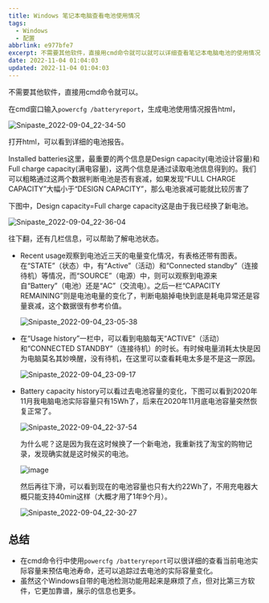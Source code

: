 ```yaml
---
title: Windows 笔记本电脑查看电池使用情况
tags:
  - Windows
  - 配置
abbrlink: e977bfe7
excerpt: 不需要其他软件，直接用cmd命令就可以就可以详细查看笔记本电脑电池的使用情况
date: 2022-11-04 01:04:03
updated: 2022-11-04 01:04:03
---
```



不需要其他软件，直接用cmd命令就可以。

在cmd窗口输入`powercfg /batteryreport`，生成电池使用情况报告html，

![Snipaste_2022-09-04_22-34-50](Windows-笔记本电脑查看电池使用情况/Snipaste_2022-09-04_22-34-50-20220904223452-x48xwgp.png)​

打开html，可以看到详细的电池报告。  

Installed batteries这里，最重要的两个信息是Design capacity(电池设计容量)和Full charge capacity(满电容量)，这两个信息是通过读取电池信息得到的。我们可以粗略通过这两个数据判断电池是否有衰减，如果发现“FULL CHARGE CAPACITY”大幅小于“DESIGN CAPACITY”，那么电池衰减可能就比较厉害了

下图中，Design capacity=Full charge capacity这是由于我已经换了新电池。

![Snipaste_2022-09-04_22-36-04](Windows-笔记本电脑查看电池使用情况/Snipaste_2022-09-04_22-36-04-20220904223606-zys549c.png)​

往下翻，还有几栏信息，可以帮助了解电池状态。

* Recent usage观察到电池近三天的电量变化情况，有表格还带有图表。在“STATE”（状态）中，有“Active”（活动）和“Connected standby”（连接待机）等情况，而“SOURCE”（电源）中，则可以观察到电源来自“Battery”（电池）还是“AC”（交流电）。之后一栏“CAPACITY REMAINING”则是电池电量的变化了，判断电脑掉电快到底是耗电异常还是容量衰减，这个数据很有参考价值。

  ![Snipaste_2022-09-04_23-05-38](Windows-笔记本电脑查看电池使用情况/Snipaste_2022-09-04_23-05-38-20220904230542-bao9xjm.png)​
* 在“Usage history”一栏中，可以看到电脑每天“ACTIVE”（活动）和“CONNECTED STANDBY”（连接待机）的时长。有时候电量消耗太快是因为电脑莫名其妙唤醒，没有待机，在这里可以查看耗电太多是不是这一原因。

  ![Snipaste_2022-09-04_23-09-17](Windows-笔记本电脑查看电池使用情况/Snipaste_2022-09-04_23-09-17-20220904230921-xjycjwl.png)​
* Battery capacity history可以看过去电池容量的变化，下图可以看到2020年11月我电脑电池实际容量只有15Wh了，后来在2020年11月底电池容量突然恢复正常了。

  ![Snipaste_2022-09-04_22-37-54](Windows-笔记本电脑查看电池使用情况/Snipaste_2022-09-04_22-37-54-20220904223801-yudlq5i.png)​

  为什么呢？这是因为我在这时候换了一个新电池，我重新找了淘宝的购物记录，发现确实就是这时候买的电池。

  ![image](Windows-笔记本电脑查看电池使用情况/image-20220904224059-f1uk6ui.png)​

  然后再往下滑，可以看到现在的电池容量也只有大约22Wh了，不用充电器大概只能支持40min这样（大概才用了1年9个月）。

  ![Snipaste_2022-09-04_22-30-27](Windows-笔记本电脑查看电池使用情况/Snipaste_2022-09-04_22-30-27-20220904223124-9jlxnuy.png)​

## 总结

* 在cmd命令行中使用`powercfg /batteryreport`可以很详细的查看当前电池实际容量来预估电池寿命，还可以追踪过去电池的实际容量变化。
* 虽然这个Windows自带的电池检测功能用起来是麻烦了点，但对比第三方软件，它更加靠谱，展示的信息也更多。
